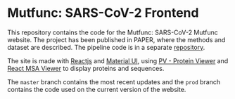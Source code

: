 # Mutfunc: SARS-CoV-2 Frontend

This repository contains the code for the Mutfunc: SARS-CoV-2 Mutfunc website.
The project has been published in PAPER, where the methods and dataset are described.
The pipeline code is in a separate [repository](https://github.com/allydunham/mutfunc_sars_cov_2).

The site is made with [Reactjs](https://reactjs.org/) and [Material UI](https://material-ui.com/), using
[PV - Protein Viewer](https://biasmv.github.io/pv/) and [React MSA Viewer](https://github.com/plotly/react-msa-viewer) to display proteins and sequences.

The `master` branch contains the most recent updates and the `prod` branch contains the code used on the current version of the website.

